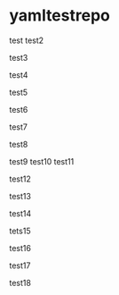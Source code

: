 # yamltestrepo
test
test2

test3

test4

test5
 
test6

test7

test8

test9
test10
test11

test12

test13

test14

tets15

test16

test17

test18
